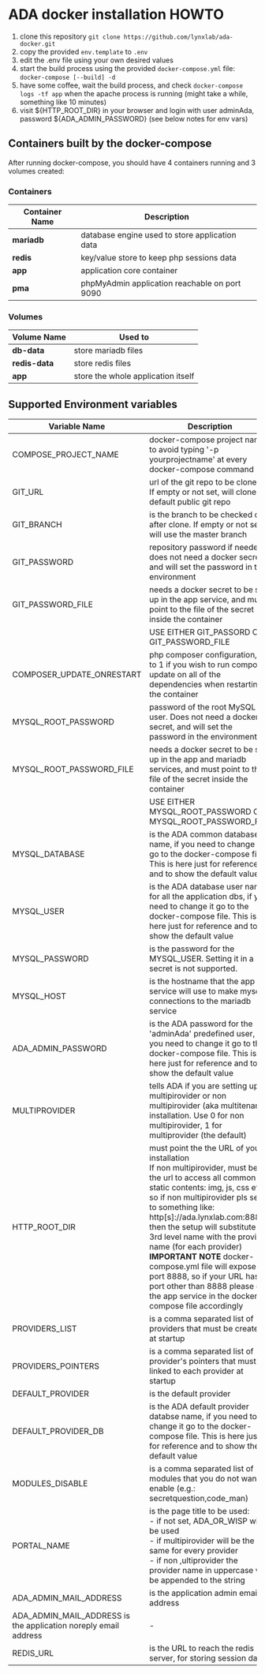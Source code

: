 # ADA docker installation HOWTO

1. clone this repository ```git clone https://github.com/lynxlab/ada-docker.git```
2. copy the provided ```env.template``` to ```.env```
3. edit the .env file using your own desired values
4. start the build process using the provided ```docker-compose.yml``` file: ```docker-compose [--build] -d```
5. have some coffee, wait the build process, and check ```docker-compose logs -tf app``` when the apache process is running (might take a while, something like 10 minutes)
6. visit ${HTTP_ROOT_DIR} in your browser and login with user adminAda, password ${ADA_ADMIN_PASSWORD} (see below notes for env vars)

## Containers built by the docker-compose

After running docker-compose, you should have 4 containers running and 3 volumes created:

### Containers

| Container Name | Description |
|-----|-----|
| **mariadb** | database engine used to store application data |
| **redis** |  key/value store to keep php sessions data |
| **app** |  application core container |
| **pma** | phpMyAdmin application reachable on port 9090 |

### Volumes

| Volume Name | Used to |
|-----|-----|
| **db-data** | store mariadb files |
| **redis-data** | store redis files |
| **app** | store the whole application itself |

## Supported Environment variables

| Variable Name | Description | Default value (if any) | Optional |
| ------------- |----|---|---|
| COMPOSE_PROJECT_NAME | docker-compose project name, to avoid typing '-p yourprojectname' at every docker-compose command | adastack | YES |
| GIT_URL | url of the git repo to be cloned. If empty or not set, will clone the default public git repo | https://github.com/lynxlab/ada.git | NO |
| GIT_BRANCH | is the branch to be checked out after clone. If empty or not set, will use the master branch | master | YES |
| GIT_PASSWORD | repository password if needed. does not need a docker secret, and will set the password in the environment | - | YES |
| GIT_PASSWORD_FILE | needs a docker secret to be set up in the app service, and must point to the file of the secret inside the container | - | YES |
| | USE EITHER GIT_PASSORD OR GIT_PASSWORD_FILE | | |
| COMPOSER_UPDATE_ONRESTART |php composer configuration, set to 1 if you wish to run composer update on all of the dependencies when restarting the container |0 | YES |
| MYSQL_ROOT_PASSWORD | password of the root MySQL user. Does not need a docker secret, and will set the password in the environment | - | NO |
| MYSQL_ROOT_PASSWORD_FILE | needs a docker secret to be set up in the app and mariadb services, and must point to the file of the secret inside the container | - | NO |
| | USE EITHER MYSQL_ROOT_PASSWORD OR MYSQL_ROOT_PASSWORD_FILE | | |
| MYSQL_DATABASE | is the ADA common database name, if you need to change it go to the docker-compose file This is here just for reference and to show the default value | ada_common | NO |
| MYSQL_USER | is the ADA database user name for all the application dbs, if you need to change it go to the docker-compose file. This is here just for reference and to show the default value| ada_DBUSER | NO |
| MYSQL_PASSWORD | is the password for the MYSQL_USER. Setting it in a secret is not supported. | - | NO |
| MYSQL_HOST | is the hostname that the app service will use to make mysql connections to the mariadb service | mariadb | NO |
| ADA_ADMIN_PASSWORD | is the ADA password for the 'adminAda' predefined user, if you need to change it go to the docker-compose file. This is here just for reference and to show the default value | adminada | NO |
| MULTIPROVIDER | tells ADA if you are setting up a multipirovider or non multipirovider (aka multitenant) installation. Use 0 for non multipirovider, 1 for multiprovider (the default) | 1 | YES |
| HTTP_ROOT_DIR | must point the the URL of your installation<br/>If non multipirovider, must be the url to access all common static contents: img, js, css etc. so if non multipirovider pls set it to something like: http[s]://ada.lynxlab.com:8888 then the setup will substitute the 3rd level name with the provider name (for each provider)<br/>**IMPORTANT NOTE** docker-compose.yml file will expose port 8888, so if your URL has a port other than 8888 please edit the app service in the docker-compose file accordingly | - | NO |
| PROVIDERS_LIST | is a comma separated list of providers that must be created at startup | client0, client1 | NO |
| PROVIDERS_POINTERS | is a comma separated list of provider's pointers that must be linked to each provider at startup | client0ptr, client1ptr | NO |
| DEFAULT_PROVIDER | is the default provider | client0 | NO |
| DEFAULT_PROVIDER_DB | is the ADA default provider databse name, if you need to change it go to the docker-compose file. This is here just for reference and to show the default value | ${DEFAULT_PROVIDER}_provider | NO |
| MODULES_DISABLE | is a comma separated list of modules that you do not want to enable (e.g.: secretquestion,code_man) | secretquestion,code_man | - | YES |
| PORTAL_NAME | is the page title to be used:<br/>- if not set, ADA_OR_WISP will be used<br/>- if multipirovider will be the same for every provider<br/>- if non ,ultiprovider the provider name in uppercase will be appended to the string | - | YES |
| ADA_ADMIN_MAIL_ADDRESS | is the application admin email address | - | YES |
| ADA_ADMIN_MAIL_ADDRESS is the application noreply email address | - | YES |
| REDIS_URL | is the URL to reach the redis server, for storing session data | tcp://redis:6379 | NO |

